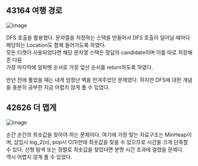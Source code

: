 ## 43164 여행 경로
![image](https://github.com/user-attachments/assets/d2cdd56c-ac90-4984-a19a-be4d05d8b4aa)

DFS 호출을 활용했다. 문자열을 저장하는 스택을 만들어서 DFS 호출이 일어날 때마다 해당하는 Location도 함께 들어가도록 하였다.\
모든 티켓이 사용되었다면 해당 문자열 스택은 정답의 candidate이며 이를 따로 저장해준 다음\
가장 마지막에 알파벳 순서로 가장 앞선 순서를 return하도록 하였다.

반년 전에 풀었을 때는 내게 엄청난 벽을 안겨주었던 문제였다. 하지만 DFS에 대한 개념을 충분히 공부한 지금 어렵지 않게 풀 수 있었다. 


## 42626 더 맵게
![image](https://github.com/user-attachments/assets/1919901b-88fe-4339-bdbf-51b60311b65a)

순간 순간의 최솟값을 찾아야 하는 문제이다. 여기에 가장 맞는 자료구조는 MinHeap이며, 삽입시 log_2(n), pop시 O(1)만에 최솟값을 찾을 수 있으므로 시간을 크게 단축할 수 있다. 선형 탐색 또는 정렬로 최솟값을 찾았다면 분명 시간 초과에 걸렸을 문제다.\
역시 어렵지 않게 풀 수 있었다.
